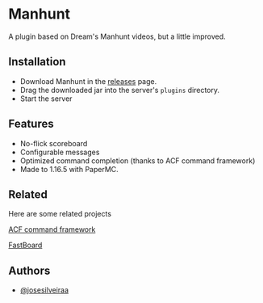 
# Manhunt

A plugin based on Dream's Manhunt videos, but a little improved.


## Installation 

- Download Manhunt in the [releases](https://github.com/josesilveiraa/manhunt/releases) page.
- Drag the downloaded jar into the server's `plugins` directory.
- Start the server
    
## Features

- No-flick scoreboard
- Configurable messages
- Optimized command completion (thanks to ACF command framework)
- Made to 1.16.5 with PaperMC.

  
## Related

Here are some related projects

[ACF command framework](https://github.com/aikar/commands)

[FastBoard](https://github.com/MrMicky-FR/FastBoard)

## Authors

- [@josesilveiraa](https://www.github.com/josesilveiraa)

  
